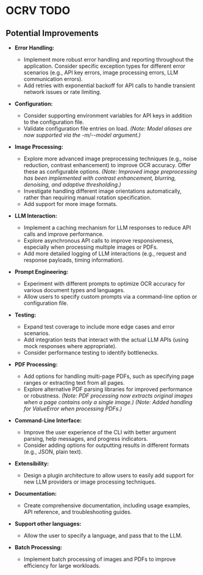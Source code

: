 # OCRV TODO

## Potential Improvements

- **Error Handling:**
    - Implement more robust error handling and reporting throughout the application.  Consider specific exception types for different error scenarios (e.g., API key errors, image processing errors, LLM communication errors).
    - Add retries with exponential backoff for API calls to handle transient network issues or rate limiting.

- **Configuration:**
    - Consider supporting environment variables for API keys in addition to the configuration file.
    - Validate configuration file entries on load.
    *(Note: Model aliases are now supported via the -m/--model argument.)*

- **Image Processing:**
    - Explore more advanced image preprocessing techniques (e.g., noise reduction, contrast enhancement) to improve OCR accuracy.  Offer these as configurable options.
    *(Note: Improved image preprocessing has been implemented with contrast enhancement, blurring, denoising, and adaptive thresholding.)*
    - Investigate handling different image orientations automatically, rather than requiring manual rotation specification.
    - Add support for more image formats.

- **LLM Interaction:**
    - Implement a caching mechanism for LLM responses to reduce API calls and improve performance.
    - Explore asynchronous API calls to improve responsiveness, especially when processing multiple images or PDFs.
    - Add more detailed logging of LLM interactions (e.g., request and response payloads, timing information).

- **Prompt Engineering:**
    - Experiment with different prompts to optimize OCR accuracy for various document types and languages.
    - Allow users to specify custom prompts via a command-line option or configuration file.

- **Testing:**
    - Expand test coverage to include more edge cases and error scenarios.
    - Add integration tests that interact with the actual LLM APIs (using mock responses where appropriate).
    - Consider performance testing to identify bottlenecks.

- **PDF Processing:**
    - Add options for handling multi-page PDFs, such as specifying page ranges or extracting text from all pages.
    - Explore alternative PDF parsing libraries for improved performance or robustness.
    *(Note: PDF processing now extracts original images when a page contains only a single image.)*
    *(Note: Added handling for ValueError when processing PDFs.)*

- **Command-Line Interface:**
    - Improve the user experience of the CLI with better argument parsing, help messages, and progress indicators.
    - Consider adding options for outputting results in different formats (e.g., JSON, plain text).

- **Extensibility:**
    - Design a plugin architecture to allow users to easily add support for new LLM providers or image processing techniques.

- **Documentation:**
    - Create comprehensive documentation, including usage examples, API reference, and troubleshooting guides.

- **Support other languages:**
    -  Allow the user to specify a language, and pass that to the LLM.

- **Batch Processing:**
    - Implement batch processing of images and PDFs to improve efficiency for large workloads.
